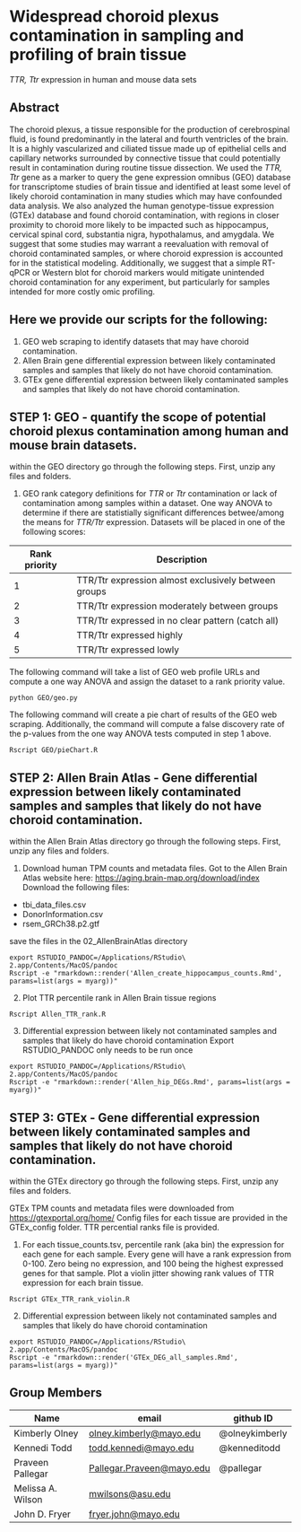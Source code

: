 # Widespread choroid plexus contamination in sampling and profiling of brain tissue
*TTR, Ttr* expression in human and mouse data sets

## Abstract
The choroid plexus, a tissue responsible for the production of cerebrospinal fluid, is found predominantly in the lateral and fourth ventricles of the brain. It is a highly vascularized and ciliated tissue made up of epithelial cells and capillary networks surrounded by connective tissue that could potentially result in contamination during routine tissue dissection. 
We used the *TTR, Ttr* gene as a marker to query the gene expression omnibus (GEO) database for transcriptome studies of brain tissue and identified at least some level of likely choroid contamination in many studies which  may have confounded data analysis. We also analyzed the human genotype-tissue expression (GTEx) database and found choroid contamination, with regions in closer proximity to choroid more likely to be impacted such as hippocampus, cervical spinal cord, substantia nigra, hypothalamus, and amygdala. 
We suggest that some studies may warrant a reevaluation with removal of choroid contaminated samples, or where choroid expression is accounted for in the statistical modeling. Additionally, we suggest that a simple RT-qPCR or Western blot for choroid markers would mitigate unintended choroid contamination for any experiment, but particularly for samples intended for more costly omic profiling. 

## Here we provide our scripts for the following: 
1) GEO web scraping to identify datasets that may have choroid contamination.
2) Allen Brain gene differential expression between likely contaminated samples and samples that likely do not have choroid contamination.
3) GTEx gene differential expression between likely contaminated samples and samples that likely do not have choroid contamination.

## STEP 1: GEO - quantify the scope of potential choroid plexus contamination among human and mouse brain datasets.
within the GEO directory go through the following steps. 
First, unzip any files and folders. 


1. GEO rank category definitions for *TTR* or *Ttr* contamination or lack of contamination among samples within a dataset. One way ANOVA to determine if there are statistially significant differences betwee/among the means for *TTR/Ttr* expression. Datasets will be placed in one of the following scores: 


| Rank priority | Description |
| --- | --- |
| 1 | TTR/Ttr expression almost exclusively between groups|
| 2 | TTR/Ttr  expression moderately between groups |
| 3 | TTR/Ttr  expressed in no clear pattern (catch all)  |
| 4 | TTR/Ttr  expressed highly |
| 5 | TTR/Ttr  expressed lowly |


The following command will take a list of GEO web profile URLs and compute a one way ANOVA and assign the dataset to a rank priority value. 
```
python GEO/geo.py
```

The following command will create a pie chart of results of the GEO web scraping. Additionally, the command will compute a false discovery rate of the p-values from the one way ANOVA tests computed in step 1 above. 
```
Rscript GEO/pieChart.R
```

## STEP 2: Allen Brain Atlas - Gene differential expression between likely contaminated samples and samples that likely do not have choroid contamination.
within the  Allen Brain Atlas directory go through the following steps. 
First, unzip any files and folders. 


1. Download human TPM counts and metadata files.
Got to the Allen Brain Atlas website here: https://aging.brain-map.org/download/index
Download the following files: 
- tbi_data_files.csv
- DonorInformation.csv
- rsem_GRCh38.p2.gtf

save the files in the 02_AllenBrainAtlas directory

```
export RSTUDIO_PANDOC=/Applications/RStudio\ 2.app/Contents/MacOS/pandoc
Rscript -e "rmarkdown::render('Allen_create_hippocampus_counts.Rmd', params=list(args = myarg))"
``` 

2. Plot TTR percentile rank in Allen Brain tissue regions

```
Rscript Allen_TTR_rank.R
``` 

3. Differential expression between likely not contaminated samples and samples that likely do have choroid contamination 
Export RSTUDIO_PANDOC only needs to be run once
```
export RSTUDIO_PANDOC=/Applications/RStudio\ 2.app/Contents/MacOS/pandoc
Rscript -e "rmarkdown::render('Allen_hip_DEGs.Rmd', params=list(args = myarg))"
``` 

## STEP 3: GTEx - Gene differential expression between likely contaminated samples and samples that likely do not have choroid contamination.
within the GTEx directory go through the following steps. 
First, unzip any files and folders. 

GTEx TPM counts and metadata files were downloaded from https://gtexportal.org/home/
Config files for each tissue are provided in the GTEx_config folder. 
TTR percential ranks file is provided. 

1. For each tissue_counts.tsv, percentile rank (aka bin) the expression for each gene for each sample. Every gene will have a rank expression from 0-100. Zero being no expression, and 100 being the highest expressed genes for that sample. Plot a violin jitter showing rank values of TTR expression for each brain tissue. 
```
Rscript GTEx_TTR_rank_violin.R 
```

2. Differential expression between likely not contaminated samples and samples that likely do have choroid contamination 
```
export RSTUDIO_PANDOC=/Applications/RStudio\ 2.app/Contents/MacOS/pandoc
Rscript -e "rmarkdown::render('GTEx_DEG_all_samples.Rmd', params=list(args = myarg))"
```

## Group Members
Name | email | github ID
--- | --- |  ---
Kimberly Olney | olney.kimberly@mayo.edu | @olneykimberly
Kennedi Todd | todd.kennedi@mayo.edu | @kenneditodd
Praveen Pallegar | Pallegar.Praveen@mayo.edu | @pallegar
Melissa A. Wilson | mwilsons@asu.edu | 
John D. Fryer| fryer.john@mayo.edu | 


